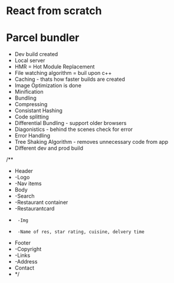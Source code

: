 # React from scratch

# Parcel bundler

- Dev build created
- Local server
- HMR = Hot Module Replacement
- File watching algorithm = buil upon c++
- Caching - thats how faster builds are created
- Image Optimization is done
- Minification
- Bundling
- Compressing
- Consistant Hashing
- Code splitting
- Differential Bundling - support older browsers
- Diagonistics - behind the scenes check for error
- Error Handling
- Tree Shaking Algorithm - removes unnecessary code from app
- Different dev and prod build

/\*\*

- Header
- -Logo
- -Nav items
- Body
- -Search
- -Restaurant container
- -Restaurantcard
-      -Img
-      -Name of res, star rating, cuisine, delvery time
- Footer
- -Copyright
- -Links
- -Address
- Contact
- \*/
